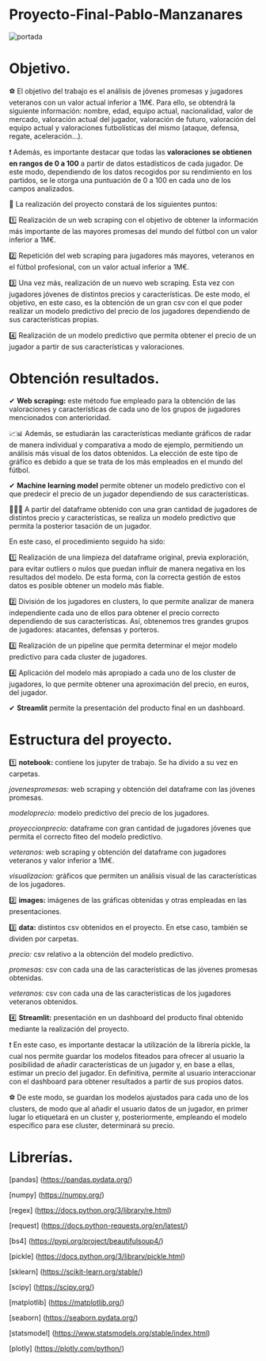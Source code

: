 # Proyecto-Final-Pablo-Manzanares

![portada](https://as01.epimg.net/futbol/imagenes/2020/05/14/reportajes/1589479848_423331_1589716740_noticiareportajes_grande.jpg)



# Objetivo.

⚽ El objetivo del trabajo es el análisis de jóvenes promesas y jugadores veteranos con un valor actual inferior a 1M€. Para ello, se obtendrá la siguiente información: nombre, edad, equipo actual, nacionalidad, valor de mercado, valoración actual del jugador, valoración de futuro, valoración del equipo actual y valoraciones futbolísticas del mismo (ataque, defensa, regate, aceleración...).

❗ Además, es importante destacar que todas las **valoraciones se obtienen en rangos de 0 a 100** a partir de datos estadísticos de cada jugador. De este modo, dependiendo de los datos recogidos por su rendimiento en los partidos, se le otorga una puntuación de 0 a 100 en cada uno de los campos analizados.


🥅 La realización del proyecto constará de los siguientes puntos:

1️⃣ Realización de un web scraping con el objetivo de obtener la información más importante de las mayores promesas del mundo del fútbol con un valor inferior a 1M€.

2️⃣ Repetición del web scraping para jugadores más mayores, veteranos en el fútbol profesional, con un valor actual inferior a 1M€.

3️⃣ Una vez más, realización de un nuevo web scraping. Esta vez con jugadores jóvenes de distintos precios y características. De este modo, el objetivo, en este caso, es la obtención de un gran csv con el que poder realizar un modelo predictivo del precio de los jugadores dependiendo de sus características propias.

4️⃣ Realización de un modelo predictivo que permita obtener el precio de un jugador a partir de sus características y valoraciones.




# Obtención resultados.

✔ **Web scraping:** este método fue empleado para la obtención de las valoraciones y características de cada uno de los grupos de jugadores mencionados con anterioridad.

📈📊 Además, se estudiarán las características mediante gráficos de radar de manera individual y comparativa a modo de ejemplo, permitiendo un análisis más visual de los datos obtenidos. La elección de este tipo de gráfico es debido a que se trata de los más empleados en el mundo del fútbol.


✔ **Machine learning model** permite obtener un modelo predictivo con el que predecir el precio de un jugador dependiendo de sus características.

🥅🏃‍♂️ A partir del dataframe obtenido con una gran cantidad de jugadores de distintos precio y características, se realiza un modelo predictivo que permita la posterior tasación de un jugador.

En este caso, el procedimiento seguido ha sido:

1️⃣ Realización de una limpieza del dataframe original, previa exploración, para evitar outliers o nulos que puedan influir de manera negativa en los resultados del modelo. De esta forma, con la correcta gestión de estos datos es posible obtener un modelo más fiable.

2️⃣ División de los jugadores en clusters, lo que permite analizar de manera independiente cada uno de ellos para obtener el precio correcto dependiendo de sus características. Así, obtenemos tres grandes grupos de jugadores: atacantes, defensas y porteros. 

3️⃣ Realización de un pipeline que permita determinar el mejor modelo predictivo para cada cluster de jugadores.

4️⃣ Aplicación del modelo más apropiado a cada uno de los cluster de jugadores, lo que permite obtener una aproximación del precio, en euros, del jugador.


✔ **Streamlit** permite la presentación del producto final en un dashboard.




# Estructura del proyecto.

1️⃣ **notebook:** contiene los jupyter de trabajo. Se ha divido a su vez en carpetas.

*jovenespromesas:* web scraping y obtención del dataframe con las jóvenes promesas.

*modeloprecio:* modelo predictivo del precio de los jugadores.

*proyeccionprecio:* dataframe con gran cantidad de jugadores jóvenes que permita el correcto fiteo del modelo predictivo.
    
*veteranos:* web scraping y obtención del dataframe con jugadores veteranos y valor inferior a 1M€. 

*visualizacion:* gráficos que permiten un análisis visual de las características de los jugadores.

2️⃣ **images:** imágenes de las gráficas obtenidas y otras empleadas en las presentaciones.

3️⃣ **data:** distintos csv obtenidos en el proyecto. En etse caso, también se dividen por carpetas.

*precio:* csv relativo a la obtención del modelo predictivo.

*promesas:* csv con cada una de las características de las jóvenes promesas obtenidas.

*veteranos:* csv con cada una de las características de los jugadores veteranos obtenidos.

4️⃣ **Streamlit:** presentación en un dashboard del producto final obtenido mediante la realización del proyecto.

❗ En este caso, es importante destacar la utilización de la librería pickle, la cual nos permite guardar los modelos fiteados para ofrecer al usuario la posibilidad de añadir características de un jugador y, en base a ellas, estimar un precio del jugador. En definitiva, permite al usuario interaccionar con el dashboard para obtener resultados a partir de sus propios datos.

⚽ De este modo, se guardan los modelos ajustados para cada uno de los clusters, de modo que al añadir el usuario datos de un jugador, en primer lugar lo etiquetará en un cluster y, posteriormente, empleando el modelo específico para ese cluster, determinará su precio.



# Librerías.

[pandas] (https://pandas.pydata.org/)

[numpy] (https://numpy.org/)

[regex] (https://docs.python.org/3/library/re.html)

[request] (https://docs.python-requests.org/en/latest/)

[bs4] (https://pypi.org/project/beautifulsoup4/)

[pickle] (https://docs.python.org/3/library/pickle.html)

[sklearn] (https://scikit-learn.org/stable/)

[scipy] (https://scipy.org/)

[matplotlib] (https://matplotlib.org/)

[seaborn] (https://seaborn.pydata.org/)

[statsmodel] (https://www.statsmodels.org/stable/index.html)

[plotly] (https://plotly.com/python/)




